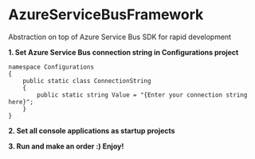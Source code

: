 # AzureServiceBusFramework
Abstraction on top of Azure Service Bus SDK for rapid development

**1. Set Azure Service Bus connection string in Configurations project**

```
namespace Configurations
{
    public static class ConnectionString
    {
        public static string Value = "{Enter your connection string here}";
    }
}
```

**2. Set all console applications as startup projects**

**3. Run and make an order :) Enjoy!**
